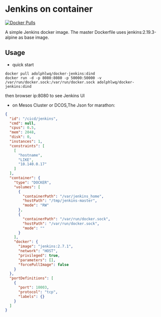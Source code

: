 # Jenkins on container
[![Docker Pulls](https://img.shields.io/docker/pulls/adolphlwq/docker-jenkins.svg?maxAge=2592000)]()

A simple Jenkins docker image. The master Dockerfile uses jenkins:2.19.3-alpine as base image.

## Usage
- quick start
```
docker pull adolphlwq/docker-jenkins:dind
docker run -d -p 8080:8080 -p 50000:50000 -v /var/run/docker.sock:/var/run/docker.sock adolphlwq/docker-jenkins:dind
```
then browser ip:8080 to see Jenkins UI
- on Mesos Cluster or DCOS,The Json for marathon:
```Json
{
  "id": "/cicd/jenkins",
  "cmd": null,
  "cpus": 0.5,
  "mem": 2048,
  "disk": 0,
  "instances": 1,
  "constraints": [
    [
      "hostname",
      "LIKE",
      "10.140.0.17"
    ]
  ],
  "container": {
    "type": "DOCKER",
    "volumes": [
      {
        "containerPath": "/var/jenkins_home",
        "hostPath": "/tmp/jenkins-master",
        "mode": "RW"
      },
      {
        "containerPath": "/var/run/docker.sock",
        "hostPath": "/var/run/docker.sock",
        "mode": ""
      }
    ],
    "docker": {
      "image": "jenkins:2.7.1",
      "network": "HOST",
      "privileged": true,
      "parameters": [],
      "forcePullImage": false
    }
  },
  "portDefinitions": [
    {
      "port": 10003,
      "protocol": "tcp",
      "labels": {}
    }
  ]
}
```
